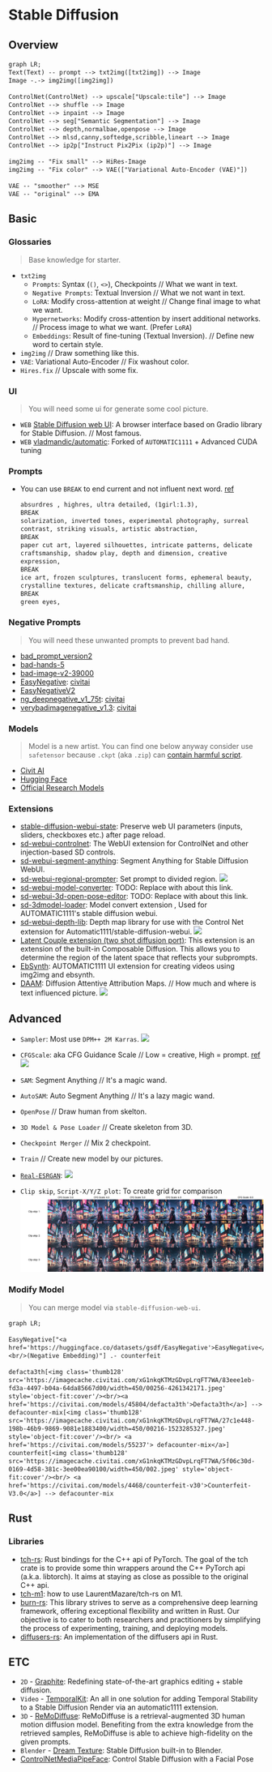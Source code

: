 # Stable Diffusion

## Overview
```mermaid
graph LR;
Text(Text) -- prompt --> txt2img([txt2img]) --> Image
Image -.-> img2img([img2img])

ControlNet(ControlNet) --> upscale["Upscale:tile"] --> Image
ControlNet --> shuffle --> Image
ControlNet --> inpaint --> Image
ControlNet --> seg["Semantic Segmentation"] --> Image
ControlNet --> depth,normalbae,openpose --> Image
ControlNet --> mlsd,canny,softedge,scribble,lineart --> Image
ControlNet --> ip2p["Instruct Pix2Pix (ip2p)"] --> Image

img2img -- "Fix small" --> HiRes-Image
img2img -- "Fix color" --> VAE(["Variational Auto-Encoder (VAE)"])

VAE -- "smoother" --> MSE
VAE -- "original" --> EMA
```

## Basic
### Glossaries
> Base knowledge for starter.
- `txt2img`
  - `Prompts`: Syntax (`()`, `<>`), Checkpoints // What we want in text.
  - `Negative Prompts`: Textual Inversion // What we not want in text.
  - `LoRA`: Modify cross-attention at weight // Change final image to what we want.
  - `Hypernetworks`: Modify cross-attention by insert additional networks. // Process image to what we want. (Prefer `LoRA`)
  - `Embeddings`: Result of fine-tuning (Textual Inversion). // Define new word to certain style.
- `img2img` // Draw something like this.
- `VAE`: Variational Auto-Encoder // Fix washout color.
- `Hires.fix` // Upscale with some fix.

### UI
> You will need some ui for generate some cool picture.
- `WEB` [Stable Diffusion web UI](https://github.com/AUTOMATIC1111/stable-diffusion-webui): A browser interface based on Gradio library for Stable Diffusion. // Most famous.
- `WEB` [vladmandic/automatic](https://github.com/vladmandic/automatic): Forked of `AUTOMATIC1111` + Advanced CUDA tuning

### Prompts
- You can use `BREAK` to end current and not influent next word. [ref](https://br-d.fanbox.cc/posts/5731955)
  ```
  absurdres , highres, ultra detailed, (1girl:1.3),
  BREAK
  solarization, inverted tones, experimental photography, surreal contrast, striking visuals, artistic abstraction,
  BREAK
  paper cut art, layered silhouettes, intricate patterns, delicate craftsmanship, shadow play, depth and dimension, creative expression,
  BREAK
  ice art, frozen sculptures, translucent forms, ephemeral beauty, crystalline textures, delicate craftsmanship, chilling allure,
  BREAK
  green eyes,
  ```

### Negative Prompts
> You will need these unwanted prompts to prevent bad hand.
- [bad_prompt_version2](https://huggingface.co/datasets/Nerfgun3/bad_prompt/resolve/main/bad_prompt_version2.pt)
- [bad-hands-5](https://huggingface.co/yesyeahvh/bad-hands-5/resolve/main/bad-hands-5.pt)
- [bad-image-v2-39000](https://huggingface.co/Xynon/models/resolve/main/experimentals/TI/bad-image-v2-39000.pt)
- [EasyNegative](https://huggingface.co/datasets/gsdf/EasyNegative/resolve/main/EasyNegative.safetensors): [civitai](https://civitai.com/models/7808/easynegative)
- [EasyNegativeV2](https://huggingface.co/gsdf/Counterfeit-V3.0/resolve/main/embedding/EasyNegativeV2.safetensors)
- [ng_deepnegative_v1_75t](https://civitai.com/api/download/models/5637): [civitai](https://civitai.com/models/4629/deep-negative-v1x)
- [verybadimagenegative_v1.3](https://civitai.com/api/download/models/25820): [civitai](https://civitai.com/models/11772/verybadimagenegative)

### Models
> Model is a new artist. You can find one below anyway consider use `safetensor` because `.ckpt` (aka `.zip`) can [contain harmful script](https://rentry.org/safetensorsguide).
- [Civit AI](https://civitai.com/)
- [Hugging Face](https://huggingface.co/)
- [Official Research Models](https://upscale.wiki/wiki/Official_Research_Models)

### Extensions
- [stable-diffusion-webui-state](https://github.com/ilian6806/stable-diffusion-webui-state): Preserve web UI parameters (inputs, sliders, checkboxes etc.) after page reload.
- [sd-webui-controlnet](https://github.com/Mikubill/sd-webui-controlnet): The WebUI extension for ControlNet and other injection-based SD controls.
- [sd-webui-segment-anything](https://github.com/continue-revolution/sd-webui-segment-anything): Segment Anything for Stable Diffusion WebUI.
- [sd-webui-regional-prompter](https://github.com/hako-mikan/sd-webui-regional-prompter): Set prompt to divided region.
  ![](https://github.com/hako-mikan/sd-webui-regional-prompter/raw/imgs/2d.jpg)
- [sd-webui-model-converter](https://github.com/Akegarasu/sd-webui-model-converter): TODO: Replace with about this link.
- [sd-webui-3d-open-pose-editor](https://github.com/nonnonstop/sd-webui-3d-open-pose-editor): TODO: Replace with about this link.
- [sd-3dmodel-loader](https://github.com/jtydhr88/sd-3dmodel-loader): Model convert extension , Used for AUTOMATIC1111's stable diffusion webui.
- [sd-webui-depth-lib](https://github.com/jexom/sd-webui-depth-lib): Depth map library for use with the Control Net extension for Automatic1111/stable-diffusion-webui.
  ![](https://github.com/jexom/sd-webui-depth-lib/raw/main/images/ui.png)
- [Latent Couple extension (two shot diffusion port)](https://github.com/opparco/stable-diffusion-webui-two-shot): This extension is an extension of the built-in Composable Diffusion. This allows you to determine the region of the latent space that reflects your subprompts.
- [EbSynth](https://github.com/s9roll7/ebsynth_utility): AUTOMATIC1111 UI extension for creating videos using img2img and ebsynth.
- [DAAM](https://defpoint-ai.com/ai-illustration/prompt-daam/): Diffusion Attentive Attribution Maps. // How much and where is text influenced picture. [](https://github.com/toriato/stable-diffusion-webui-daam)
   ![](https://defpoint-ai.com/wp-content/uploads/2022/12/tmpu3i4jg0q.jpg)

## Advanced
- `Sampler`: Most use `DPM++ 2M Karras`.
  ![](https://i0.wp.com/blog.openart.ai/wp-content/uploads/2023/02/Screen-Shot-2023-02-13-at-5.21.07-PM.png?w=1360&ssl=1)
- `CFGScale`: aka CFG Guidance Scale // Low = creative, High = prompt. [ref](https://blog.openart.ai/2023/02/13/the-most-complete-guide-to-stable-diffusion-parameters/)
  ![](https://i0.wp.com/blog.openart.ai/wp-content/uploads/2023/02/Screen-Shot-2023-02-13-at-5.25.57-PM.png?resize=1024%2C284&ssl=1)
- `SAM`: Segment Anything // It's a magic wand.
- `AutoSAM`: Auto Segment Anything // It's a lazy magic wand.
- `OpenPose` // Draw human from skelton.
- `3D Model & Pose Loader` // Create skeleton from 3D.
- `Checkpoint Merger` // Mix 2 checkpoint.
- `Train` // Create new model by our pictures.

- [`Real-ESRGAN`](https://github.com/xinntao/Real-ESRGAN): ![](https://github.com/xinntao/Real-ESRGAN/raw/master/assets/teaser.jpg)
- `Clip skip`, `Script-X/Y/Z plot`: To create grid for comparison
  ![](./assets/xyz_grid-0003-3779026953.jpg)
     
### Modify Model
> You can merge model via `stable-diffusion-web-ui`.

```mermaid
graph LR;

EasyNegative["<a href='https://huggingface.co/datasets/gsdf/EasyNegative'>EasyNegative</a><br/>(Negative Embedding)"] .- counterfeit

defacta3th[<img class='thumb128' src='https://imagecache.civitai.com/xG1nkqKTMzGDvpLrqFT7WA/83eee1eb-fd3a-4497-b04a-64da85667d00/width=450/00256-4261342171.jpeg' style='object-fit:cover'/><br/><a href='https://civitai.com/models/45804/defacta3th'>Defacta3th</a>] --> defacounter-mix[<img class='thumb128' src='https://imagecache.civitai.com/xG1nkqKTMzGDvpLrqFT7WA/27c1e448-198b-46b9-9869-9081e1883400/width=450/00216-1523285327.jpeg' style='object-fit:cover'/><br/> <a href='https://civitai.com/models/55237'> defacounter-mix</a>]
counterfeit[<img class='thumb128' src='https://imagecache.civitai.com/xG1nkqKTMzGDvpLrqFT7WA/5f06c30d-0169-4d58-381c-3ee00ea90100/width=450/002.jpeg' style='object-fit:cover'/><br/> <a href='https://civitai.com/models/4468/counterfeit-v30'>Counterfeit-V3.0</a>] --> defacounter-mix
```

## Rust
### Libraries

- [tch-rs](https://github.com/LaurentMazare/tch-rs): Rust bindings for the C++ api of PyTorch. The goal of the tch crate is to provide some thin wrappers around the C++ PyTorch api (a.k.a. libtorch). It aims at staying as close as possible to the original C++ api.
- [tch-m1](https://github.com/ssoudan/tch-m1): how to use LaurentMazare/tch-rs on M1.
- [burn-rs](https://burn-rs.github.io/): This library strives to serve as a comprehensive deep learning framework, offering exceptional flexibility and written in Rust. Our objective is to cater to both researchers and practitioners by simplifying the process of experimenting, training, and deploying models.
- [diffusers-rs](https://github.com/LaurentMazare/diffusers-rs): An implementation of the diffusers api in Rust.

## ETC

- `2D` - [Graphite](https://github.com/GraphiteEditor/Graphite): Redefining state-of-the-art graphics editing + stable diffusion.
- `Video` - [TemporalKit](https://github.com/CiaraStrawberry/TemporalKit): An all in one solution for adding Temporal Stability to a Stable Diffusion Render via an automatic1111 extension.
- `3D` - [ReMoDiffuse](https://mingyuan-zhang.github.io/projects/ReMoDiffuse.html): ReMoDiffuse is a retrieval-augmented 3D human motion diffusion model. Benefiting from the extra knowledge from the retrieved samples, ReMoDiffuse is able to achieve high-fidelity on the given prompts.
- `Blender` - [Dream Texture](https://github.com/carson-katri/dream-textures): Stable Diffusion built-in to Blender.
- [ControlNetMediaPipeFace](https://huggingface.co/spaces/CrucibleAI/ControlNetMediaPipeFaceSD21): Control Stable Diffusion with a Facial Pose
